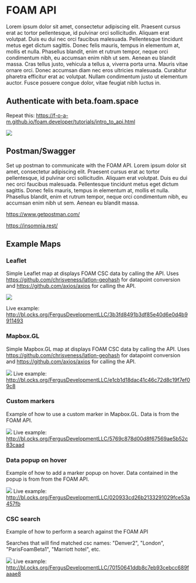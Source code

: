 # FOAM API

Lorem ipsum dolor sit amet, consectetur adipiscing elit. Praesent cursus erat ac tortor pellentesque, id pulvinar orci sollicitudin. Aliquam erat volutpat. Duis eu dui nec orci faucibus malesuada. Pellentesque tincidunt metus eget dictum sagittis. Donec felis mauris, tempus in elementum at, mollis et nulla. Phasellus blandit, enim et rutrum tempor, neque orci condimentum nibh, eu accumsan enim nibh ut sem. Aenean eu blandit massa. Cras tellus justo, vehicula a tellus a, viverra porta urna. Mauris vitae ornare orci. Donec accumsan diam nec eros ultricies malesuada. Curabitur pharetra efficitur erat ac volutpat. Nullam condimentum justo ut elementum auctor. Fusce posuere congue dolor, vitae feugiat nibh luctus in.

## Authenticate with beta.foam.space

Repeat this: https://f-o-a-m.github.io/foam.developer/tutorials/intro_to_api.html

![](http://storage7.static.itmages.com/i/18/0322/h_1521737183_3753942_9c6da1e170.png)

## Postman/Swagger

Set up postman to communicate with the FOAM API. Lorem ipsum dolor sit amet, consectetur adipiscing elit. Praesent cursus erat ac tortor pellentesque, id pulvinar orci sollicitudin. Aliquam erat volutpat. Duis eu dui nec orci faucibus malesuada. Pellentesque tincidunt metus eget dictum sagittis. Donec felis mauris, tempus in elementum at, mollis et nulla. Phasellus blandit, enim et rutrum tempor, neque orci condimentum nibh, eu accumsan enim nibh ut sem. Aenean eu blandit massa.

https://www.getpostman.com/

https://insomnia.rest/

## Example Maps

### Leaflet

Simple Leaflet map at displays FOAM CSC data by calling the API. Uses https://github.com/chrisveness/latlon-geohash for datapoint conversion and https://github.com/axios/axios for calling the API.

![](http://storage3.static.itmages.com/i/18/0322/h_1521738128_2846268_36122b1f75.png)

Live example: http://bl.ocks.org/FergusDevelopmentLLC/3b3fd8491b3df85e40d6e0d4b9911493

### Mapbox.GL

Simple Mapbox.GL map at displays FOAM CSC data by calling the API. Uses https://github.com/chrisveness/latlon-geohash for datapoint conversion and https://github.com/axios/axios for calling the API.

![](http://storage7.static.itmages.com/i/18/0322/h_1521738283_6444740_02c3e5b2d8.png)
Live example: http://bl.ocks.org/FergusDevelopmentLLC/e1cb1d18dac41c46c72d8c19f7ef09c8

### Custom markers

Example of how to use a custom marker in Mapbox.GL. Data is from the FOAM API.

![](http://storage8.static.itmages.com/i/18/0322/h_1521738397_6180381_d2d1d3856e.png)
Live example: http://bl.ocks.org/FergusDevelopmentLLC/5769c878d00d8f67569ae5b52c83caad

### Data popup on hover

Example of how to add a marker popup on hover. Data contained in the popup is from from the FOAM API.

![](http://storage6.static.itmages.com/i/18/0322/h_1521738706_3252718_a826d36491.png)
Live example: http://bl.ocks.org/FergusDevelopmentLLC/020933cd26b2133291029fce53a457fb

### CSC search

Example of how to perform a search against the FOAM API

Searches that will find matched csc names: "Denver2", "London", "ParisFoamBeta1", "Marriott hotel", etc.

![](https://i.imgur.com/hqGX8qx.gif)
Live example: http://bl.ocks.org/FergusDevelopmentLLC/70150641ddb8c7eb93cebcc689faaae8